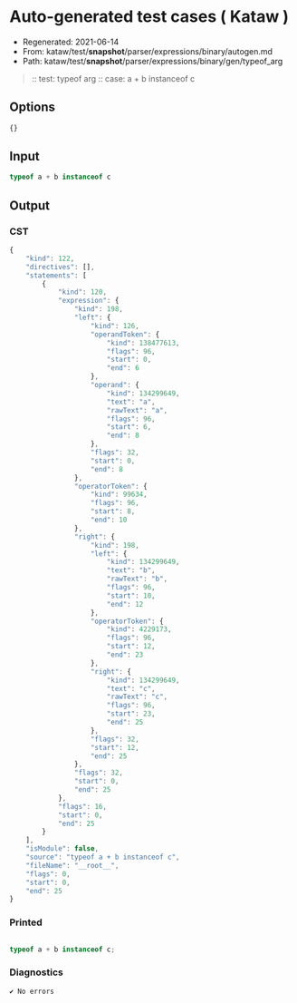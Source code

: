# Auto-generated test cases ( Kataw )
- Regenerated: 2021-06-14
- From: kataw/test/__snapshot__/parser/expressions/binary/autogen.md
- Path: kataw/test/__snapshot__/parser/expressions/binary/gen/typeof_arg
> :: test: typeof arg
> :: case: a + b instanceof c
## Options

`````js
{}
`````
## Input

`````js
typeof a + b instanceof c
`````
## Output

### CST

```javascript
{
    "kind": 122,
    "directives": [],
    "statements": [
        {
            "kind": 120,
            "expression": {
                "kind": 198,
                "left": {
                    "kind": 126,
                    "operandToken": {
                        "kind": 138477613,
                        "flags": 96,
                        "start": 0,
                        "end": 6
                    },
                    "operand": {
                        "kind": 134299649,
                        "text": "a",
                        "rawText": "a",
                        "flags": 96,
                        "start": 6,
                        "end": 8
                    },
                    "flags": 32,
                    "start": 0,
                    "end": 8
                },
                "operatorToken": {
                    "kind": 99634,
                    "flags": 96,
                    "start": 8,
                    "end": 10
                },
                "right": {
                    "kind": 198,
                    "left": {
                        "kind": 134299649,
                        "text": "b",
                        "rawText": "b",
                        "flags": 96,
                        "start": 10,
                        "end": 12
                    },
                    "operatorToken": {
                        "kind": 4229173,
                        "flags": 96,
                        "start": 12,
                        "end": 23
                    },
                    "right": {
                        "kind": 134299649,
                        "text": "c",
                        "rawText": "c",
                        "flags": 96,
                        "start": 23,
                        "end": 25
                    },
                    "flags": 32,
                    "start": 12,
                    "end": 25
                },
                "flags": 32,
                "start": 0,
                "end": 25
            },
            "flags": 16,
            "start": 0,
            "end": 25
        }
    ],
    "isModule": false,
    "source": "typeof a + b instanceof c",
    "fileName": "__root__",
    "flags": 0,
    "start": 0,
    "end": 25
}
```

### Printed

```javascript

typeof a + b instanceof c;
```

### Diagnostics

```javascript
✔ No errors
```

